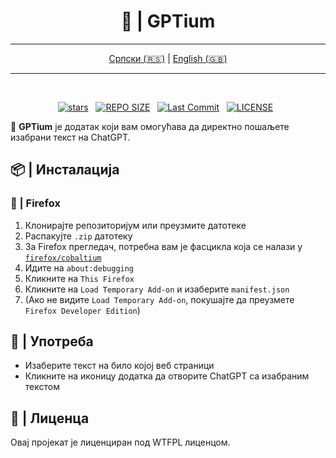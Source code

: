 <div align="center">

# 🤖 | GPTium

</div>

<div align="center">

---

[Српски (🇷🇸)](README.md) | [English (🇬🇧)](README-en.md)

---

</div>

</div>

<br>

<div align="center">
<p>
<a href="https://github.com/crnobog69/gptium/stargazers"><img src="https://img.shields.io/github/stars/crnobog69/gptium?style=for-the-badge&logo=starship&color=C9CBFF&logoColor=C9CBFF&labelColor=302D41" alt="stars"><a>&nbsp;&nbsp;
<a href="https://github.com/crnobog69/gptium/"><img src="https://img.shields.io/github/repo-size/crnobog69/gptium?style=for-the-badge&logo=linux&logoColor=f9e2af&label=Size&labelColor=302D41&color=f9e2af" alt="REPO SIZE"></a>&nbsp;&nbsp;
<a href="https://github.com/crnobog69/gptium/commits/main/"><img src="https://img.shields.io/github/last-commit/crnobog69/gptium?style=for-the-badge&logo=github&logoColor=eba0ac&label=Last%20Commit&labelColor=302D41&color=eba0ac" alt="Last Commit"></a>&nbsp;&nbsp;
<a href="https://github.com/crnobog69/gptium/LICENSE"><img src="https://img.shields.io/github/license/crnobog69/gptium?style=for-the-badge&logo=&color=CBA6F7&logoColor=CBA6F7&labelColor=302D41" alt="LICENSE"></a>&nbsp;&nbsp;
</p>
</div>

🔗 **GPTium** је додатак који вам омогућава да директно пошаљете изабрани текст на ChatGPT.

## 📦 | Инсталација

### 🦊 | Firefox

1. Клонирајте репозиторијум или преузмите датотеке
2. Распакујте `.zip` датотеку
3. За Firefox прегледач, потребна вам је фасцикла која се налази у [`firefox/cobaltium`](firefox/cobaltium)
4. Идите на `about:debugging`
5. Кликните на `This Firefox`
6. Кликните на `Load Temporary Add-on` и изаберите `manifest.json`
7. (Ако не видите `Load Temporary Add-on`, покушајте да преузмете `Firefox Developer Edition`)

## 🚀 | Употреба

- Изаберите текст на било којој веб страници
- Кликните на иконицу додатка да отворите ChatGPT са изабраним текстом

## 📜 | Лиценца

Овај пројекат је лиценциран под WTFPL лиценцом.
